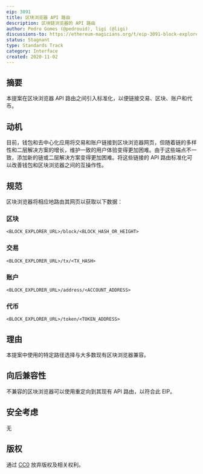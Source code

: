 ```yaml
---
eip: 3091
title: 区块浏览器 API 路由
description: 区块链浏览器的 API 路由
author: Pedro Gomes (@pedrouid), ligi (@ligi)
discussions-to: https://ethereum-magicians.org/t/eip-3091-block-explorer-api-routes/4907
status: Stagnant
type: Standards Track
category: Interface
created: 2020-11-02
---
```


## 摘要

本提案在区块浏览器 API 路由之间引入标准化，以便链接交易、区块、账户和代币。

## 动机

目前，钱包和去中心化应用将交易和账户链接到区块浏览器网页，但随着链的多样性和二层解决方案的增长，维护一致的用户体验变得更加困难。由于这些端点不一致，添加新的链或二层解决方案变得更加困难。将这些链接的 API 路由标准化可以改善钱包和区块浏览器之间的互操作性。

## 规范

区块浏览器将相应地路由其网页以获取以下数据：

### 区块

`<BLOCK_EXPLORER_URL>/block/<BLOCK_HASH_OR_HEIGHT>`

### 交易

`<BLOCK_EXPLORER_URL>/tx/<TX_HASH>`

### 账户

`<BLOCK_EXPLORER_URL>/address/<ACCOUNT_ADDRESS>`

### 代币

`<BLOCK_EXPLORER_URL>/token/<TOKEN_ADDRESS>`

## 理由

本提案中使用的特定路径选择与大多数现有区块浏览器兼容。

## 向后兼容性

不兼容的区块浏览器可以使用重定向到其现有 API 路由，以符合此 EIP。

## 安全考虑

无

## 版权

通过 [CC0](../LICENSE.md) 放弃版权及相关权利。